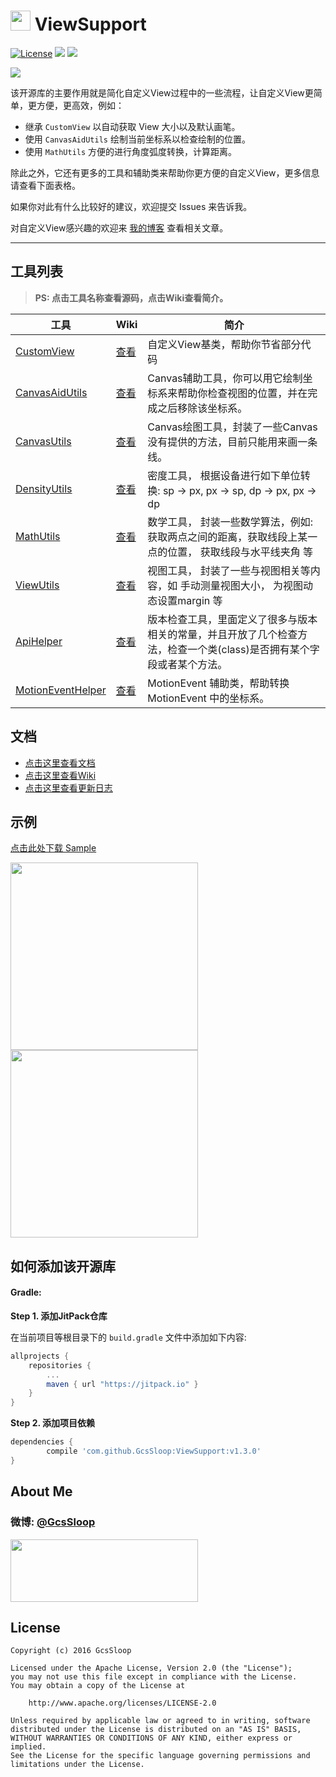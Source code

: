 # <img src="http://ww2.sinaimg.cn/large/005Xtdi2jw1f4v398j1v3j3074074t8w.jpg" width="32" /> ViewSupport

[![License](https://img.shields.io/badge/license-Apache%202-green.svg)](https://www.apache.org/licenses/LICENSE-2.0)
![](https://img.shields.io/badge/Support-9%2B-green.svg)
[![](https://jitpack.io/v/GcsSloop/ViewSupport.svg)](https://jitpack.io/#GcsSloop/ViewSupport)

![](https://raw.githubusercontent.com/GcsSloop/ViewSupport/res/img/ViewSupport.png)

该开源库的主要作用就是简化自定义View过程中的一些流程，让自定义View更简单，更方便，更高效，例如：

* 继承 `CustomView` 以自动获取 View 大小以及默认画笔。
* 使用 `CanvasAidUtils` 绘制当前坐标系以检查绘制的位置。
* 使用 `MathUtils` 方便的进行角度弧度转换，计算距离。

除此之外，它还有更多的工具和辅助类来帮助你更方便的自定义View，更多信息请查看下面表格。

如果你对此有什么比较好的建议，欢迎提交 Issues 来告诉我。

对自定义View感兴趣的欢迎来 [我的博客](http://www.gcssloop.com/#blog) 查看相关文章。

*****

## 工具列表

>
>**PS: 点击工具名称查看源码，点击Wiki查看简介。**

| 工具                                       | Wiki                                     | 简介                                       |
| ---------------------------------------- | ---------------------------------------- | ---------------------------------------- |
| [CustomView](https://github.com/GcsSloop/ViewSupport/blob/master/Library/src/main/java/com/gcssloop/view/CustomView.java) | [查看](https://github.com/GcsSloop/ViewSupport/wiki/CustomView) | 自定义View基类，帮助你节省部分代码                      |
| [CanvasAidUtils](https://github.com/GcsSloop/ViewSupport/blob/master/Library/src/main/java/com/gcssloop/view/utils/CanvasAidUtils.java) | [查看](https://github.com/GcsSloop/ViewSupport/wiki/CanvasAidUtils) | Canvas辅助工具，你可以用它绘制坐标系来帮助你检查视图的位置，并在完成之后移除该坐标系。 |
| [CanvasUtils](https://github.com/GcsSloop/ViewSupport/blob/master/Library/src/main/java/com/gcssloop/view/utils/CanvasUtils.java) | [查看](https://github.com/GcsSloop/ViewSupport/wiki/CanvasUtils) | Canvas绘图工具，封装了一些Canvas没有提供的方法，目前只能用来画一条线。 |
| [DensityUtils](https://github.com/GcsSloop/ViewSupport/blob/master/Library/src/main/java/com/gcssloop/view/utils/DensityUtils.java) | [查看](https://github.com/GcsSloop/ViewSupport/wiki/DensityUtils) | 密度工具， 根据设备进行如下单位转换: sp -> px, px -> sp, dp -> px, px -> dp |
| [MathUtils](https://github.com/GcsSloop/ViewSupport/blob/master/Library/src/main/java/com/gcssloop/view/utils/MathUtils.java) | [查看](https://github.com/GcsSloop/ViewSupport/wiki/MathUtils) | 数学工具， 封装一些数学算法，例如: 获取两点之间的距离，获取线段上某一点的位置， 获取线段与水平线夹角 等 |
| [ViewUtils](https://github.com/GcsSloop/ViewSupport/blob/master/Library/src/main/java/com/gcssloop/view/utils/ViewUtils.java) | [查看](https://github.com/GcsSloop/ViewSupport/wiki/ViewUtils) | 视图工具， 封装了一些与视图相关等内容，如 手动测量视图大小， 为视图动态设置margin 等 |
| [ApiHelper](https://github.com/GcsSloop/ViewSupport/blob/master/Library/src/main/java/com/gcssloop/view/helper/ApiHelper.java) | [查看](https://github.com/GcsSloop/ViewSupport/wiki/ApiHelper) | 版本检查工具，里面定义了很多与版本相关的常量，并且开放了几个检查方法，检查一个类(class)是否拥有某个字段或者某个方法。 |
| [MotionEventHelper](https://github.com/GcsSloop/ViewSupport/blob/master/Library/src/main/java/com/gcssloop/view/helper/MotionEventHelper.java) | [查看](https://github.com/GcsSloop/ViewSupport/wiki/MotionEventHelper) | MotionEvent 辅助类，帮助转换 MotionEvent 中的坐标系。   |

## 文档

* [点击这里查看文档](https://jitpack.io/com/github/GcsSloop/ViewSupport/v1.2.2/javadoc/)
* [点击这里查看Wiki](https://github.com/GcsSloop/ViewSupport/wiki)
* [点击这里查看更新日志](https://github.com/GcsSloop/ViewSupport/releases)

## 示例

[点击此处下载 Sample](https://github.com/GcsSloop/ViewSupport/raw/res/apk/Sample-ViewSupport.apk)

<img src="http://ww1.sinaimg.cn/large/006y8lVagw1fagg3b8rxyj31ay27djyc.jpg" width="300" />
<img src="http://ww4.sinaimg.cn/large/006y8lVagw1faggpir90tj31ay27dqa2.jpg" width="300" />

## 如何添加该开源库

#### Gradle:

**Step 1. 添加JitPack仓库**

在当前项目等根目录下的 `build.gradle` 文件中添加如下内容:

``` gradle
allprojects {
    repositories {
        ...
        maven { url "https://jitpack.io" }
    }
}
```

**Step 2. 添加项目依赖**

``` gradle
dependencies {
        compile 'com.github.GcsSloop:ViewSupport:v1.3.0'
}
```

## About Me

### 微博: [@GcsSloop](http://weibo.com/GcsSloop)

<a href="https://github.com/GcsSloop/README/blob/master/README.md" target="_blank"> <img src="http://ww4.sinaimg.cn/large/005Xtdi2gw1f1qn89ihu3j315o0dwwjc.jpg" width="300" height="100" /> </a>

## License

```
Copyright (c) 2016 GcsSloop

Licensed under the Apache License, Version 2.0 (the "License");
you may not use this file except in compliance with the License.
You may obtain a copy of the License at

    http://www.apache.org/licenses/LICENSE-2.0

Unless required by applicable law or agreed to in writing, software
distributed under the License is distributed on an "AS IS" BASIS,
WITHOUT WARRANTIES OR CONDITIONS OF ANY KIND, either express or implied.
See the License for the specific language governing permissions and
limitations under the License.
```
